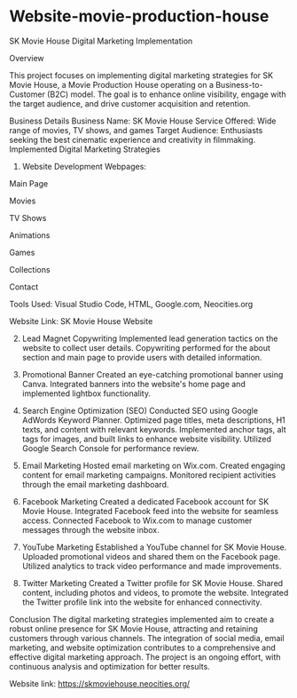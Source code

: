 # Website-movie-production-house

SK Movie House Digital Marketing Implementation

Overview

This project focuses on implementing digital marketing strategies for SK Movie House, a Movie Production House operating on a Business-to-Customer (B2C) model. The goal is to enhance online visibility, engage with the target audience, and drive customer acquisition and retention.

Business Details
Business Name: SK Movie House
Service Offered: Wide range of movies, TV shows, and games
Target Audience: Enthusiasts seeking the best cinematic experience and creativity in filmmaking.
Implemented Digital Marketing Strategies

1. Website Development
Webpages:

Main Page

Movies

TV Shows

Animations

Games

Collections

Contact

Tools Used: Visual Studio Code, HTML, Google.com, Neocities.org

Website Link: SK Movie House Website

2. Lead Magnet Copywriting
Implemented lead generation tactics on the website to collect user details.
Copywriting performed for the about section and main page to provide users with detailed information.

3. Promotional Banner
Created an eye-catching promotional banner using Canva.
Integrated banners into the website's home page and implemented lightbox functionality.

4. Search Engine Optimization (SEO)
Conducted SEO using Google AdWords Keyword Planner.
Optimized page titles, meta descriptions, H1 texts, and content with relevant keywords.
Implemented anchor tags, alt tags for images, and built links to enhance website visibility.
Utilized Google Search Console for performance review.

5. Email Marketing
Hosted email marketing on Wix.com.
Created engaging content for email marketing campaigns.
Monitored recipient activities through the email marketing dashboard.

6. Facebook Marketing
Created a dedicated Facebook account for SK Movie House.
Integrated Facebook feed into the website for seamless access.
Connected Facebook to Wix.com to manage customer messages through the website inbox.

7. YouTube Marketing
Established a YouTube channel for SK Movie House.
Uploaded promotional videos and shared them on the Facebook page.
Utilized analytics to track video performance and made improvements.

8. Twitter Marketing
Created a Twitter profile for SK Movie House.
Shared content, including photos and videos, to promote the website.
Integrated the Twitter profile link into the website for enhanced connectivity.

Conclusion
The digital marketing strategies implemented aim to create a robust online presence for SK Movie House, attracting and retaining customers through various channels. The integration of social media, email marketing, and website optimization contributes to a comprehensive and effective digital marketing approach. The project is an ongoing effort, with continuous analysis and optimization for better results.

Website link: https://skmoviehouse.neocities.org/
